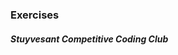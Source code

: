 ### Exercises
##### Stuyvesant Competitive Coding Club

<div id="listing"></div>

<script>

	(async () => {
		const response = await fetch('https://api.github.com/repos/StuyCCC/stuyccc.github.io/contents/Advanced/Exercises');
		const data = await response.json();
		let htmlString = '<ul>';
		for (let file of data) {
			if (file.name.includes(".html"))
				htmlString += `<li><p><a href="/Advanced/Exercises/${file.name.replace(".html", "")}">${file.name.replace(".html", "").replace("_", " ")}</a></p></li>`;
		}
		htmlString += '</ul>';
		document.getElementById('listing').innerHTML = htmlString;
	})()

</script>